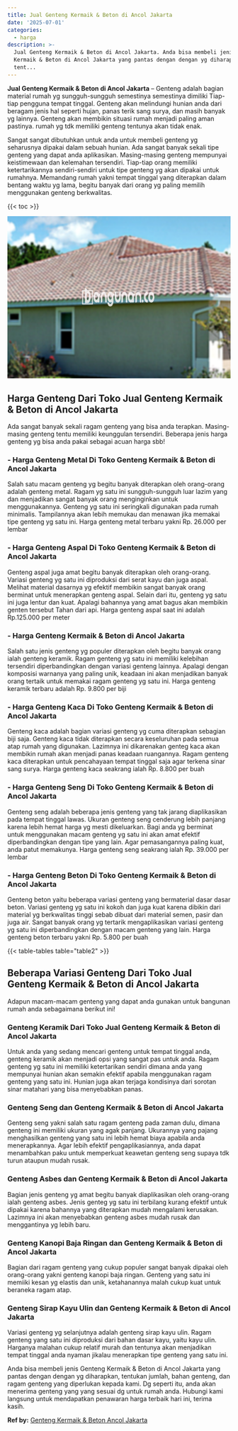 ```yaml
---
title: Jual Genteng Kermaik & Beton di Ancol Jakarta
date: '2025-07-01'
categories:
  - harga
description: >-
  Jual Genteng Kermaik & Beton di Ancol Jakarta. Anda bisa membeli jenis Genteng
  Kermaik & Beton di Ancol Jakarta yang pantas dengan dengan yg diharapkan,
  tent...
---
```


**Jual Genteng Kermaik & Beton di Ancol Jakarta** – Genteng adalah bagian material rumah yg sungguh-sungguh semestinya semestinya dimiliki Tiap-tiap pengguna tempat tinggal. Genteng akan melindungi hunian anda dari beragam jenis hal seperti hujan, panas terik sang surya, dan masih banyak yg lainnya. Genteng akan membikin situasi rumah menjadi paling aman pastinya. rumah yg tdk memiliki genteng tentunya akan tidak enak.

Sangat sangat dibutuhkan untuk anda untuk membeli genteng yg seharusnya dipakai dalam sebuah hunian. Ada sangat banyak sekali tipe genteng yang dapat anda aplikasikan. Masing-masing genteng mempunyai keistimewaan dan kelemahan tersendiri. Tiap-tiap orang memiliki ketertarikannya sendiri-sendiri untuk tipe genteng yg akan dipakai untuk rumahnya. Memandang rumah yakni tempat tinggal yang diterapkan dalam bentang waktu yg lama, begitu banyak dari orang yg paling memilih menggunakan genteng berkwalitas.

{{< toc >}}

![Jual Genteng Kermaik & Beton di Ancol Jakarta](/images/genteng-minimalis-murah16.png)

## Harga Genteng Dari Toko Jual Genteng Kermaik & Beton di Ancol Jakarta

Ada sangat banyak sekali ragam genteng yang bisa anda terapkan. Masing-masing genteng tentu memiliki keunggulan tersendiri. Beberapa jenis harga genteng yg bisa anda pakai sebagai acuan harga sbb!

### \- Harga Genteng Metal Di Toko Genteng Kermaik & Beton di Ancol Jakarta

Salah satu macam genteng yg begitu banyak diterapkan oleh orang-orang adalah genteng metal. Ragam yg satu ini sungguh-sungguh luar lazim yang dan menjadikan sangat banyak orang menginginkan untuk menggunakannya. Genteng yg satu ini seringkali digunakan pada rumah minimalis. Tampilannya akan lebih memukau dan menawan jika memakai tipe genteng yg satu ini. Harga genteng metal terbaru yakni Rp. 26.000 per lembar

### \- Harga Genteng Aspal Di Toko Genteng Kermaik & Beton di Ancol Jakarta

Genteng aspal juga amat begitu banyak diterapkan oleh orang-orang. Variasi genteng yg satu ini diproduksi dari serat kayu dan juga aspal. Melihat material dasarnya yg efektif membikin sangat banyak orang berminat untuk menerapkan genteng aspal. Selain dari itu, genteng yg satu ini juga lentur dan kuat. Apalagi bahannya yang amat bagus akan membikin genten tersebut Tahan dari api. Harga genteng aspal saat ini adalah Rp.125.000 per meter

### \- Harga Genteng Kermaik & Beton di Ancol Jakarta

Salah satu jenis genteng yg populer diterapkan oleh begitu banyak orang ialah genteng keramik. Ragam genteng yg satu ini memiliki kelebihan tersendiri diperbandingkan dengan variasi genteng lainnya. Apalagi dengan komposisi warnanya yang paling unik, keadaan ini akan menjadikan banyak orang tertaik untuk memakai ragam genteng yg satu ini. Harga genteng keramik terbaru adalah Rp. 9.800 per biji

### \- Harga Genteng Kaca Di Toko Genteng Kermaik & Beton di Ancol Jakarta

Genteng kaca adalah bagian variasi genteng yg cuma diterapkan sebagian biji saja. Genteng kaca tidak diterapkan secara keseluruhan pada semua atap rumah yang digunakan. Lazimnya ini dikarenakan genteg kaca akan membikin rumah akan menjadi panas keadaan ruangannya. Ragam genteng kaca diterapkan untuk pencahayaan tempat tinggal saja agar terkena sinar sang surya. Harga genteng kaca seakrang ialah Rp. 8.800 per buah

### \- Harga Genteng Seng Di Toko Genteng Kermaik & Beton di Ancol Jakarta

Genteng seng adalah beberapa jenis genteng yang tak jarang diaplikasikan pada tempat tinggal lawas. Ukuran genteng seng cenderung lebih panjang karena lebih hemat harga yg mesti dikeluarkan. Bagi anda yg berminat untuk menggunakan macam genteng yg satu ini akan amat efektif diperbandingkan dengan tipe yang lain. Agar pemasangannya paling kuat, anda patut memakunya. Harga genteng seng seakrang ialah Rp. 39.000 per lembar

### \- Harga Genteng Beton Di Toko Genteng Kermaik & Beton di Ancol Jakarta

Genteng beton yaitu beberapa variasi genteng yang bermaterial dasar dasar beton. Variasi genteng yg satu ini kokoh dan juga kuat karena dibikin dari material yg berkwalitas tinggi sebab dibuat dari material semen, pasir dan juga air. Sangat banyak orang yg tertarik mengaplikasikan variasi genteng yg satu ini diperbandingkan dengan macam genteng yang lain. Harga genteng beton terbaru yakni Rp. 5.800 per buah

{{< table-tables table="table2" >}}

## Beberapa Variasi Genteng Dari Toko Jual Genteng Kermaik & Beton di Ancol Jakarta

Adapun macam-macam genteng yang dapat anda gunakan untuk bangunan rumah anda sebagaimana berikut ini!

### Genteng Keramik Dari Toko Jual Genteng Kermaik & Beton di Ancol Jakarta

Untuk anda yang sedang mencari genteng untuk tempat tinggal anda, genteng keramik akan menjadi opsi yang sangat pas untuk anda. Ragam genteng yg satu ini memiliki ketertarikan sendiri dimana anda yang mempunyai hunian akan semakin efektif apabila menggunakan ragam genteng yang satu ini. Hunian juga akan terjaga kondisinya dari sorotan sinar matahari yang bisa menyebabkan panas.

### Genteng Seng dan Genteng Kermaik & Beton di Ancol Jakarta

Genteng seng yakni salah satu ragam genteng pada zaman dulu, dimana genteng ini memiliki ukuran yang agak panjang. Ukurannya yang pajang menghasilkan genteng yang satu ini lebih hemat biaya apabila anda menerapkannya. Agar lebih efektif pengaplikasiannya, anda dapat menambahkan paku untuk memperkuat keawetan genteng seng supaya tdk turun ataupun mudah rusak.

### Genteng Asbes dan Genteng Kermaik & Beton di Ancol Jakarta

Bagian jenis genteng yg amat begitu banyak diaplikasikan oleh orang-orang ialah genteng asbes. Jenis genteg yg satu ini terbilang kurang efektif untuk dipakai karena bahannya yang diterapkan mudah mengalami kerusakan. Lazimnya ini akan menyebabkan genteng asbes mudah rusak dan menggantinya yg lebih baru.

### Genteng Kanopi Baja Ringan dan Genteng Kermaik & Beton di Ancol Jakarta

Bagian dari ragam genteng yang cukup populer sangat banyak dipakai oleh orang-orang yakni genteng kanopi baja ringan. Genteng yang satu ini memiiki kesan yg elastis dan unik, ketahanannya malah cukup kuat untuk beraneka ragam atap.

### Genteng Sirap Kayu Ulin dan Genteng Kermaik & Beton di Ancol Jakarta

Variasi genteng yg selanjutnya adalah genteng sirap kayu ulin. Ragam genteng yang satu ini diproduksi dari bahan dasar kayu, yaitu kayu ulin. Harganya malahan cukup relatif murah dan tentunya akan menjadikan tempat tinggal anda nyaman jikalau menerapkan tipe genteng yang satu ini.

Anda bisa membeli jenis Genteng Kermaik & Beton di Ancol Jakarta yang pantas dengan dengan yg diharapkan, tentukan jumlah, bahan genteng, dan ragam genteng yang diperlukan kepada kami. Dg seperti itu, anda akan menerima genteng yang yang sesuai dg untuk rumah anda. Hubungi kami langsung untuk mendapatkan penawaran harga terbaik hari ini, terima kasih.

**Ref by:**  [Genteng Kermaik & Beton  Ancol Jakarta](https://id.wikipedia.org/wiki/Genteng)
